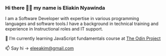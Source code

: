 ### Hi there 👋🏼 my name is Eliakin Nyawinda 

I am a Software Developer with expertise in various programming languages and software tools.I have a background in technical training and experience in Instructional roles and IT support.

🌱 I’m currently learning JavaScript fundamentals course at [The Odin Project]([https://producthunt.com](https://www.theodinproject.com)) 

📫 Say hi -> [eleeakim@gmail.com](mailto:eleeakim@gmail.com)

